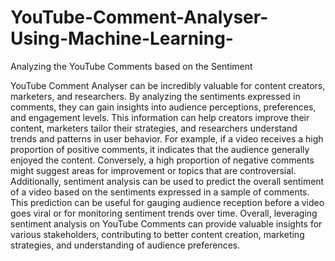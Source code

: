 # YouTube-Comment-Analyser-Using-Machine-Learning-
Analyzing the YouTube Comments based on the Sentiment

YouTube Comment Analyser can be incredibly valuable for content creators, marketers, 
and researchers. By analyzing the sentiments expressed in comments, they can gain 
insights into audience perceptions, preferences, and engagement levels. This information 
can help creators improve their content, marketers tailor their strategies, and researchers 
understand trends and patterns in user behavior. For example, if a video receives a high 
proportion of positive comments, it indicates that the audience generally enjoyed the 
content. Conversely, a high proportion of negative comments might suggest areas for 
improvement or topics that are controversial. Additionally, sentiment analysis can be used 
to predict the overall sentiment of a video based on the sentiments expressed in a sample 
of comments. This prediction can be useful for gauging audience reception before a video 
goes viral or for monitoring sentiment trends over time. Overall, leveraging sentiment 
analysis on YouTube Comments can provide valuable insights for various stakeholders, 
contributing to better content creation, marketing strategies, and understanding of 
audience preferences. 

